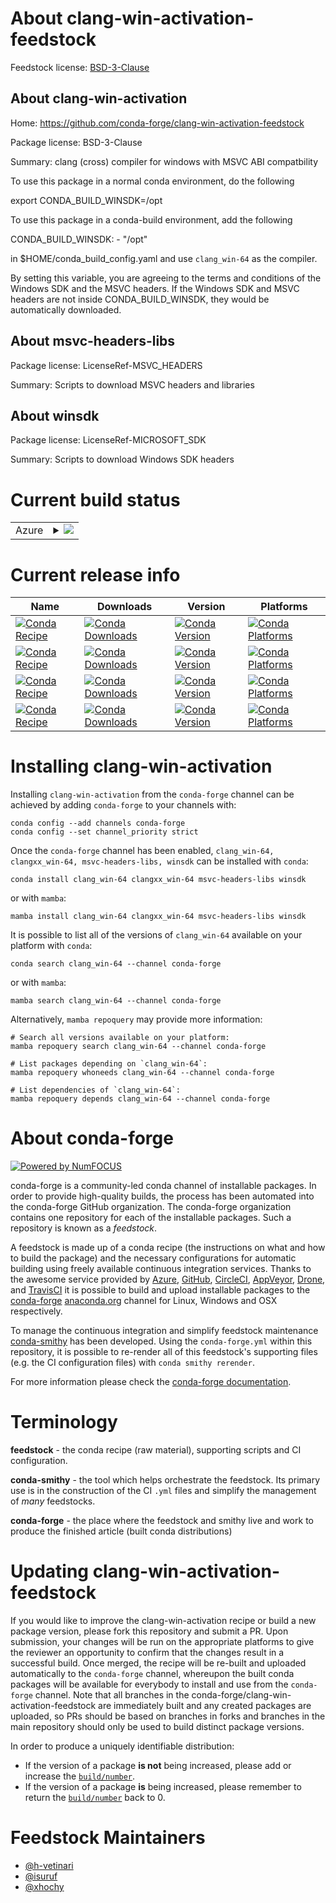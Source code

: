 About clang-win-activation-feedstock
====================================

Feedstock license: [BSD-3-Clause](https://github.com/conda-forge/clang-win-activation-feedstock/blob/main/LICENSE.txt)


About clang-win-activation
--------------------------

Home: https://github.com/conda-forge/clang-win-activation-feedstock

Package license: BSD-3-Clause

Summary: clang (cross) compiler for windows with MSVC ABI compatbility

To use this package in a normal conda environment, do the following

   export CONDA_BUILD_WINSDK=/opt

To use this package in a conda-build environment, add the following

   CONDA_BUILD_WINSDK:
     - "/opt"

in $HOME/conda_build_config.yaml and use `clang_win-64` as the compiler.

By setting this variable, you are agreeing to the terms and conditions
of the Windows SDK and the MSVC headers. If the Windows SDK and MSVC
headers are not inside CONDA_BUILD_WINSDK, they would be automatically
downloaded.


About msvc-headers-libs
-----------------------



Package license: LicenseRef-MSVC_HEADERS

Summary: Scripts to download MSVC headers and libraries

About winsdk
------------



Package license: LicenseRef-MICROSOFT_SDK

Summary: Scripts to download Windows SDK headers

Current build status
====================


<table>
    
  <tr>
    <td>Azure</td>
    <td>
      <details>
        <summary>
          <a href="https://dev.azure.com/conda-forge/feedstock-builds/_build/latest?definitionId=8645&branchName=main">
            <img src="https://dev.azure.com/conda-forge/feedstock-builds/_apis/build/status/clang-win-activation-feedstock?branchName=main">
          </a>
        </summary>
        <table>
          <thead><tr><th>Variant</th><th>Status</th></tr></thead>
          <tbody><tr>
              <td>linux_64_CLANG_VERSION17.0.6CL_VERSION19.29.30139MSVC_HEADERS_VERSION14.29.30133TOOLCHAIN_COMBINED14.29.16.11</td>
              <td>
                <a href="https://dev.azure.com/conda-forge/feedstock-builds/_build/latest?definitionId=8645&branchName=main">
                  <img src="https://dev.azure.com/conda-forge/feedstock-builds/_apis/build/status/clang-win-activation-feedstock?branchName=main&jobName=linux&configuration=linux%20linux_64_CLANG_VERSION17.0.6CL_VERSION19.29.30139MSVC_HEADERS_VERSION14.29.30133TOOLCHAIN_COMBINED14.29.16.11" alt="variant">
                </a>
              </td>
            </tr><tr>
<<<<<<< HEAD
              <td>linux_64_CLANG_VERSION17.0.6CL_VERSION19.41.34120MSVC_HEADERS_VERSION14.41.34120TOOLCHAIN_COMBINED14.41.17.11</td>
              <td>
                <a href="https://dev.azure.com/conda-forge/feedstock-builds/_build/latest?definitionId=8645&branchName=main">
                  <img src="https://dev.azure.com/conda-forge/feedstock-builds/_apis/build/status/clang-win-activation-feedstock?branchName=main&jobName=linux&configuration=linux%20linux_64_CLANG_VERSION17.0.6CL_VERSION19.41.34120MSVC_HEADERS_VERSION14.41.34120TOOLCHAIN_COMBINED14.41.17.11" alt="variant">
=======
              <td>linux_64_CLANG_VERSION16.0.6CL_VERSION19.41.34120MSVC_HEADERS_VERSION14.41.34120TOOLCHAIN_COMBINED14.41.17.11VCVER14.3channel_targetsconda-forge_main</td>
              <td>
                <a href="https://dev.azure.com/conda-forge/feedstock-builds/_build/latest?definitionId=8645&branchName=main">
                  <img src="https://dev.azure.com/conda-forge/feedstock-builds/_apis/build/status/clang-win-activation-feedstock?branchName=main&jobName=linux&configuration=linux%20linux_64_CLANG_VERSION16.0.6CL_VERSION19.41.34120MSVC_HEADERS_VERSION14.41.34120TOOLCHAIN_COMBINED14.41.17.11VCVER14.3channel_targetsconda-forge_main" alt="variant">
>>>>>>> upstream/main
                </a>
              </td>
            </tr><tr>
              <td>linux_64_CLANG_VERSION18.1.8CL_VERSION19.29.30139MSVC_HEADERS_VERSION14.29.30133TOOLCHAIN_COMBINED14.29.16.11</td>
              <td>
                <a href="https://dev.azure.com/conda-forge/feedstock-builds/_build/latest?definitionId=8645&branchName=main">
                  <img src="https://dev.azure.com/conda-forge/feedstock-builds/_apis/build/status/clang-win-activation-feedstock?branchName=main&jobName=linux&configuration=linux%20linux_64_CLANG_VERSION18.1.8CL_VERSION19.29.30139MSVC_HEADERS_VERSION14.29.30133TOOLCHAIN_COMBINED14.29.16.11" alt="variant">
                </a>
              </td>
            </tr><tr>
<<<<<<< HEAD
              <td>linux_64_CLANG_VERSION18.1.8CL_VERSION19.41.34120MSVC_HEADERS_VERSION14.41.34120TOOLCHAIN_COMBINED14.41.17.11</td>
              <td>
                <a href="https://dev.azure.com/conda-forge/feedstock-builds/_build/latest?definitionId=8645&branchName=main">
                  <img src="https://dev.azure.com/conda-forge/feedstock-builds/_apis/build/status/clang-win-activation-feedstock?branchName=main&jobName=linux&configuration=linux%20linux_64_CLANG_VERSION18.1.8CL_VERSION19.41.34120MSVC_HEADERS_VERSION14.41.34120TOOLCHAIN_COMBINED14.41.17.11" alt="variant">
=======
              <td>linux_64_CLANG_VERSION17.0.6CL_VERSION19.41.34120MSVC_HEADERS_VERSION14.41.34120TOOLCHAIN_COMBINED14.41.17.11VCVER14.3channel_targetsconda-forge_main</td>
              <td>
                <a href="https://dev.azure.com/conda-forge/feedstock-builds/_build/latest?definitionId=8645&branchName=main">
                  <img src="https://dev.azure.com/conda-forge/feedstock-builds/_apis/build/status/clang-win-activation-feedstock?branchName=main&jobName=linux&configuration=linux%20linux_64_CLANG_VERSION17.0.6CL_VERSION19.41.34120MSVC_HEADERS_VERSION14.41.34120TOOLCHAIN_COMBINED14.41.17.11VCVER14.3channel_targetsconda-forge_main" alt="variant">
>>>>>>> upstream/main
                </a>
              </td>
            </tr><tr>
              <td>linux_64_CLANG_VERSION19.1CL_VERSION19.29.30139MSVC_HEADERS_VERSION14.29.30133TOOLCHAIN_COMBINED14.29.16.11</td>
              <td>
                <a href="https://dev.azure.com/conda-forge/feedstock-builds/_build/latest?definitionId=8645&branchName=main">
                  <img src="https://dev.azure.com/conda-forge/feedstock-builds/_apis/build/status/clang-win-activation-feedstock?branchName=main&jobName=linux&configuration=linux%20linux_64_CLANG_VERSION19.1CL_VERSION19.29.30139MSVC_HEADERS_VERSION14.29.30133TOOLCHAIN_COMBINED14.29.16.11" alt="variant">
                </a>
              </td>
            </tr><tr>
<<<<<<< HEAD
              <td>linux_64_CLANG_VERSION19.1CL_VERSION19.41.34120MSVC_HEADERS_VERSION14.41.34120TOOLCHAIN_COMBINED14.41.17.11</td>
              <td>
                <a href="https://dev.azure.com/conda-forge/feedstock-builds/_build/latest?definitionId=8645&branchName=main">
                  <img src="https://dev.azure.com/conda-forge/feedstock-builds/_apis/build/status/clang-win-activation-feedstock?branchName=main&jobName=linux&configuration=linux%20linux_64_CLANG_VERSION19.1CL_VERSION19.41.34120MSVC_HEADERS_VERSION14.41.34120TOOLCHAIN_COMBINED14.41.17.11" alt="variant">
=======
              <td>linux_64_CLANG_VERSION18.1.8CL_VERSION19.41.34120MSVC_HEADERS_VERSION14.41.34120TOOLCHAIN_COMBINED14.41.17.11VCVER14.3channel_targetsconda-forge_main</td>
              <td>
                <a href="https://dev.azure.com/conda-forge/feedstock-builds/_build/latest?definitionId=8645&branchName=main">
                  <img src="https://dev.azure.com/conda-forge/feedstock-builds/_apis/build/status/clang-win-activation-feedstock?branchName=main&jobName=linux&configuration=linux%20linux_64_CLANG_VERSION18.1.8CL_VERSION19.41.34120MSVC_HEADERS_VERSION14.41.34120TOOLCHAIN_COMBINED14.41.17.11VCVER14.3channel_targetsconda-forge_main" alt="variant">
>>>>>>> upstream/main
                </a>
              </td>
            </tr><tr>
              <td>osx_64_CLANG_VERSION17.0.6CL_VERSION19.29.30139MSVC_HEADERS_VERSION14.29.30133TOOLCHAIN_COMBINED14.29.16.11</td>
              <td>
                <a href="https://dev.azure.com/conda-forge/feedstock-builds/_build/latest?definitionId=8645&branchName=main">
                  <img src="https://dev.azure.com/conda-forge/feedstock-builds/_apis/build/status/clang-win-activation-feedstock?branchName=main&jobName=osx&configuration=osx%20osx_64_CLANG_VERSION17.0.6CL_VERSION19.29.30139MSVC_HEADERS_VERSION14.29.30133TOOLCHAIN_COMBINED14.29.16.11" alt="variant">
                </a>
              </td>
            </tr><tr>
<<<<<<< HEAD
              <td>osx_64_CLANG_VERSION17.0.6CL_VERSION19.41.34120MSVC_HEADERS_VERSION14.41.34120TOOLCHAIN_COMBINED14.41.17.11</td>
              <td>
                <a href="https://dev.azure.com/conda-forge/feedstock-builds/_build/latest?definitionId=8645&branchName=main">
                  <img src="https://dev.azure.com/conda-forge/feedstock-builds/_apis/build/status/clang-win-activation-feedstock?branchName=main&jobName=osx&configuration=osx%20osx_64_CLANG_VERSION17.0.6CL_VERSION19.41.34120MSVC_HEADERS_VERSION14.41.34120TOOLCHAIN_COMBINED14.41.17.11" alt="variant">
=======
              <td>linux_64_CLANG_VERSION19.1.0.rc2CL_VERSION19.41.34120MSVC_HEADERS_VERSION14.41.34120TOOLCHAIN_COMBINED14.41.17.11VCVER14.3channel_targetsconda-forge_llvm_rc</td>
              <td>
                <a href="https://dev.azure.com/conda-forge/feedstock-builds/_build/latest?definitionId=8645&branchName=main">
                  <img src="https://dev.azure.com/conda-forge/feedstock-builds/_apis/build/status/clang-win-activation-feedstock?branchName=main&jobName=linux&configuration=linux%20linux_64_CLANG_VERSION19.1.0.rc2CL_VERSION19.41.34120MSVC_HEADERS_VERSION14.41.34120TOOLCHAIN_COMBINED14.41.17.11VCVER14.3channel_targetsconda-forge_llvm_rc" alt="variant">
>>>>>>> upstream/main
                </a>
              </td>
            </tr><tr>
              <td>osx_64_CLANG_VERSION18.1.8CL_VERSION19.29.30139MSVC_HEADERS_VERSION14.29.30133TOOLCHAIN_COMBINED14.29.16.11</td>
              <td>
                <a href="https://dev.azure.com/conda-forge/feedstock-builds/_build/latest?definitionId=8645&branchName=main">
                  <img src="https://dev.azure.com/conda-forge/feedstock-builds/_apis/build/status/clang-win-activation-feedstock?branchName=main&jobName=osx&configuration=osx%20osx_64_CLANG_VERSION18.1.8CL_VERSION19.29.30139MSVC_HEADERS_VERSION14.29.30133TOOLCHAIN_COMBINED14.29.16.11" alt="variant">
                </a>
              </td>
            </tr><tr>
<<<<<<< HEAD
              <td>osx_64_CLANG_VERSION18.1.8CL_VERSION19.41.34120MSVC_HEADERS_VERSION14.41.34120TOOLCHAIN_COMBINED14.41.17.11</td>
              <td>
                <a href="https://dev.azure.com/conda-forge/feedstock-builds/_build/latest?definitionId=8645&branchName=main">
                  <img src="https://dev.azure.com/conda-forge/feedstock-builds/_apis/build/status/clang-win-activation-feedstock?branchName=main&jobName=osx&configuration=osx%20osx_64_CLANG_VERSION18.1.8CL_VERSION19.41.34120MSVC_HEADERS_VERSION14.41.34120TOOLCHAIN_COMBINED14.41.17.11" alt="variant">
=======
              <td>osx_64_CLANG_VERSION16.0.6CL_VERSION19.41.34120MSVC_HEADERS_VERSION14.41.34120TOOLCHAIN_COMBINED14.41.17.11VCVER14.3channel_targetsconda-forge_main</td>
              <td>
                <a href="https://dev.azure.com/conda-forge/feedstock-builds/_build/latest?definitionId=8645&branchName=main">
                  <img src="https://dev.azure.com/conda-forge/feedstock-builds/_apis/build/status/clang-win-activation-feedstock?branchName=main&jobName=osx&configuration=osx%20osx_64_CLANG_VERSION16.0.6CL_VERSION19.41.34120MSVC_HEADERS_VERSION14.41.34120TOOLCHAIN_COMBINED14.41.17.11VCVER14.3channel_targetsconda-forge_main" alt="variant">
>>>>>>> upstream/main
                </a>
              </td>
            </tr><tr>
              <td>osx_64_CLANG_VERSION19.1CL_VERSION19.29.30139MSVC_HEADERS_VERSION14.29.30133TOOLCHAIN_COMBINED14.29.16.11</td>
              <td>
                <a href="https://dev.azure.com/conda-forge/feedstock-builds/_build/latest?definitionId=8645&branchName=main">
                  <img src="https://dev.azure.com/conda-forge/feedstock-builds/_apis/build/status/clang-win-activation-feedstock?branchName=main&jobName=osx&configuration=osx%20osx_64_CLANG_VERSION19.1CL_VERSION19.29.30139MSVC_HEADERS_VERSION14.29.30133TOOLCHAIN_COMBINED14.29.16.11" alt="variant">
                </a>
              </td>
            </tr><tr>
<<<<<<< HEAD
              <td>osx_64_CLANG_VERSION19.1CL_VERSION19.41.34120MSVC_HEADERS_VERSION14.41.34120TOOLCHAIN_COMBINED14.41.17.11</td>
              <td>
                <a href="https://dev.azure.com/conda-forge/feedstock-builds/_build/latest?definitionId=8645&branchName=main">
                  <img src="https://dev.azure.com/conda-forge/feedstock-builds/_apis/build/status/clang-win-activation-feedstock?branchName=main&jobName=osx&configuration=osx%20osx_64_CLANG_VERSION19.1CL_VERSION19.41.34120MSVC_HEADERS_VERSION14.41.34120TOOLCHAIN_COMBINED14.41.17.11" alt="variant">
=======
              <td>osx_64_CLANG_VERSION17.0.6CL_VERSION19.41.34120MSVC_HEADERS_VERSION14.41.34120TOOLCHAIN_COMBINED14.41.17.11VCVER14.3channel_targetsconda-forge_main</td>
              <td>
                <a href="https://dev.azure.com/conda-forge/feedstock-builds/_build/latest?definitionId=8645&branchName=main">
                  <img src="https://dev.azure.com/conda-forge/feedstock-builds/_apis/build/status/clang-win-activation-feedstock?branchName=main&jobName=osx&configuration=osx%20osx_64_CLANG_VERSION17.0.6CL_VERSION19.41.34120MSVC_HEADERS_VERSION14.41.34120TOOLCHAIN_COMBINED14.41.17.11VCVER14.3channel_targetsconda-forge_main" alt="variant">
>>>>>>> upstream/main
                </a>
              </td>
            </tr><tr>
              <td>osx_arm64_CLANG_VERSION17.0.6CL_VERSION19.29.30139MSVC_HEADERS_VERSION14.29.30133TOOLCHAIN_COMBINED14.29.16.11</td>
              <td>
                <a href="https://dev.azure.com/conda-forge/feedstock-builds/_build/latest?definitionId=8645&branchName=main">
                  <img src="https://dev.azure.com/conda-forge/feedstock-builds/_apis/build/status/clang-win-activation-feedstock?branchName=main&jobName=osx&configuration=osx%20osx_arm64_CLANG_VERSION17.0.6CL_VERSION19.29.30139MSVC_HEADERS_VERSION14.29.30133TOOLCHAIN_COMBINED14.29.16.11" alt="variant">
                </a>
              </td>
            </tr><tr>
<<<<<<< HEAD
              <td>osx_arm64_CLANG_VERSION17.0.6CL_VERSION19.41.34120MSVC_HEADERS_VERSION14.41.34120TOOLCHAIN_COMBINED14.41.17.11</td>
              <td>
                <a href="https://dev.azure.com/conda-forge/feedstock-builds/_build/latest?definitionId=8645&branchName=main">
                  <img src="https://dev.azure.com/conda-forge/feedstock-builds/_apis/build/status/clang-win-activation-feedstock?branchName=main&jobName=osx&configuration=osx%20osx_arm64_CLANG_VERSION17.0.6CL_VERSION19.41.34120MSVC_HEADERS_VERSION14.41.34120TOOLCHAIN_COMBINED14.41.17.11" alt="variant">
=======
              <td>osx_64_CLANG_VERSION18.1.8CL_VERSION19.41.34120MSVC_HEADERS_VERSION14.41.34120TOOLCHAIN_COMBINED14.41.17.11VCVER14.3channel_targetsconda-forge_main</td>
              <td>
                <a href="https://dev.azure.com/conda-forge/feedstock-builds/_build/latest?definitionId=8645&branchName=main">
                  <img src="https://dev.azure.com/conda-forge/feedstock-builds/_apis/build/status/clang-win-activation-feedstock?branchName=main&jobName=osx&configuration=osx%20osx_64_CLANG_VERSION18.1.8CL_VERSION19.41.34120MSVC_HEADERS_VERSION14.41.34120TOOLCHAIN_COMBINED14.41.17.11VCVER14.3channel_targetsconda-forge_main" alt="variant">
>>>>>>> upstream/main
                </a>
              </td>
            </tr><tr>
              <td>osx_arm64_CLANG_VERSION18.1.8CL_VERSION19.29.30139MSVC_HEADERS_VERSION14.29.30133TOOLCHAIN_COMBINED14.29.16.11</td>
              <td>
                <a href="https://dev.azure.com/conda-forge/feedstock-builds/_build/latest?definitionId=8645&branchName=main">
                  <img src="https://dev.azure.com/conda-forge/feedstock-builds/_apis/build/status/clang-win-activation-feedstock?branchName=main&jobName=osx&configuration=osx%20osx_arm64_CLANG_VERSION18.1.8CL_VERSION19.29.30139MSVC_HEADERS_VERSION14.29.30133TOOLCHAIN_COMBINED14.29.16.11" alt="variant">
                </a>
              </td>
            </tr><tr>
<<<<<<< HEAD
              <td>osx_arm64_CLANG_VERSION18.1.8CL_VERSION19.41.34120MSVC_HEADERS_VERSION14.41.34120TOOLCHAIN_COMBINED14.41.17.11</td>
              <td>
                <a href="https://dev.azure.com/conda-forge/feedstock-builds/_build/latest?definitionId=8645&branchName=main">
                  <img src="https://dev.azure.com/conda-forge/feedstock-builds/_apis/build/status/clang-win-activation-feedstock?branchName=main&jobName=osx&configuration=osx%20osx_arm64_CLANG_VERSION18.1.8CL_VERSION19.41.34120MSVC_HEADERS_VERSION14.41.34120TOOLCHAIN_COMBINED14.41.17.11" alt="variant">
=======
              <td>osx_64_CLANG_VERSION19.1.0.rc2CL_VERSION19.41.34120MSVC_HEADERS_VERSION14.41.34120TOOLCHAIN_COMBINED14.41.17.11VCVER14.3channel_targetsconda-forge_llvm_rc</td>
              <td>
                <a href="https://dev.azure.com/conda-forge/feedstock-builds/_build/latest?definitionId=8645&branchName=main">
                  <img src="https://dev.azure.com/conda-forge/feedstock-builds/_apis/build/status/clang-win-activation-feedstock?branchName=main&jobName=osx&configuration=osx%20osx_64_CLANG_VERSION19.1.0.rc2CL_VERSION19.41.34120MSVC_HEADERS_VERSION14.41.34120TOOLCHAIN_COMBINED14.41.17.11VCVER14.3channel_targetsconda-forge_llvm_rc" alt="variant">
>>>>>>> upstream/main
                </a>
              </td>
            </tr><tr>
              <td>osx_arm64_CLANG_VERSION19.1CL_VERSION19.29.30139MSVC_HEADERS_VERSION14.29.30133TOOLCHAIN_COMBINED14.29.16.11</td>
              <td>
                <a href="https://dev.azure.com/conda-forge/feedstock-builds/_build/latest?definitionId=8645&branchName=main">
                  <img src="https://dev.azure.com/conda-forge/feedstock-builds/_apis/build/status/clang-win-activation-feedstock?branchName=main&jobName=osx&configuration=osx%20osx_arm64_CLANG_VERSION19.1CL_VERSION19.29.30139MSVC_HEADERS_VERSION14.29.30133TOOLCHAIN_COMBINED14.29.16.11" alt="variant">
                </a>
              </td>
            </tr><tr>
<<<<<<< HEAD
              <td>osx_arm64_CLANG_VERSION19.1CL_VERSION19.41.34120MSVC_HEADERS_VERSION14.41.34120TOOLCHAIN_COMBINED14.41.17.11</td>
              <td>
                <a href="https://dev.azure.com/conda-forge/feedstock-builds/_build/latest?definitionId=8645&branchName=main">
                  <img src="https://dev.azure.com/conda-forge/feedstock-builds/_apis/build/status/clang-win-activation-feedstock?branchName=main&jobName=osx&configuration=osx%20osx_arm64_CLANG_VERSION19.1CL_VERSION19.41.34120MSVC_HEADERS_VERSION14.41.34120TOOLCHAIN_COMBINED14.41.17.11" alt="variant">
=======
              <td>osx_arm64_CLANG_VERSION16.0.6CL_VERSION19.41.34120MSVC_HEADERS_VERSION14.41.34120TOOLCHAIN_COMBINED14.41.17.11VCVER14.3channel_targetsconda-forge_main</td>
              <td>
                <a href="https://dev.azure.com/conda-forge/feedstock-builds/_build/latest?definitionId=8645&branchName=main">
                  <img src="https://dev.azure.com/conda-forge/feedstock-builds/_apis/build/status/clang-win-activation-feedstock?branchName=main&jobName=osx&configuration=osx%20osx_arm64_CLANG_VERSION16.0.6CL_VERSION19.41.34120MSVC_HEADERS_VERSION14.41.34120TOOLCHAIN_COMBINED14.41.17.11VCVER14.3channel_targetsconda-forge_main" alt="variant">
>>>>>>> upstream/main
                </a>
              </td>
            </tr><tr>
              <td>win_64_CLANG_VERSION17.0.6CL_VERSION19.29.30139RUNTIME_VERSION14.29.30139VCVER14.2VSYEAR2019</td>
              <td>
                <a href="https://dev.azure.com/conda-forge/feedstock-builds/_build/latest?definitionId=8645&branchName=main">
                  <img src="https://dev.azure.com/conda-forge/feedstock-builds/_apis/build/status/clang-win-activation-feedstock?branchName=main&jobName=win&configuration=win%20win_64_CLANG_VERSION17.0.6CL_VERSION19.29.30139RUNTIME_VERSION14.29.30139VCVER14.2VSYEAR2019" alt="variant">
                </a>
              </td>
            </tr><tr>
<<<<<<< HEAD
              <td>win_64_CLANG_VERSION17.0.6CL_VERSION19.41.34120RUNTIME_VERSION14.40.33810VCVER14.3VSYEAR2022</td>
              <td>
                <a href="https://dev.azure.com/conda-forge/feedstock-builds/_build/latest?definitionId=8645&branchName=main">
                  <img src="https://dev.azure.com/conda-forge/feedstock-builds/_apis/build/status/clang-win-activation-feedstock?branchName=main&jobName=win&configuration=win%20win_64_CLANG_VERSION17.0.6CL_VERSION19.41.34120RUNTIME_VERSION14.40.33810VCVER14.3VSYEAR2022" alt="variant">
=======
              <td>osx_arm64_CLANG_VERSION17.0.6CL_VERSION19.41.34120MSVC_HEADERS_VERSION14.41.34120TOOLCHAIN_COMBINED14.41.17.11VCVER14.3channel_targetsconda-forge_main</td>
              <td>
                <a href="https://dev.azure.com/conda-forge/feedstock-builds/_build/latest?definitionId=8645&branchName=main">
                  <img src="https://dev.azure.com/conda-forge/feedstock-builds/_apis/build/status/clang-win-activation-feedstock?branchName=main&jobName=osx&configuration=osx%20osx_arm64_CLANG_VERSION17.0.6CL_VERSION19.41.34120MSVC_HEADERS_VERSION14.41.34120TOOLCHAIN_COMBINED14.41.17.11VCVER14.3channel_targetsconda-forge_main" alt="variant">
>>>>>>> upstream/main
                </a>
              </td>
            </tr><tr>
              <td>win_64_CLANG_VERSION18.1.8CL_VERSION19.29.30139RUNTIME_VERSION14.29.30139VCVER14.2VSYEAR2019</td>
              <td>
                <a href="https://dev.azure.com/conda-forge/feedstock-builds/_build/latest?definitionId=8645&branchName=main">
                  <img src="https://dev.azure.com/conda-forge/feedstock-builds/_apis/build/status/clang-win-activation-feedstock?branchName=main&jobName=win&configuration=win%20win_64_CLANG_VERSION18.1.8CL_VERSION19.29.30139RUNTIME_VERSION14.29.30139VCVER14.2VSYEAR2019" alt="variant">
                </a>
              </td>
            </tr><tr>
<<<<<<< HEAD
              <td>win_64_CLANG_VERSION18.1.8CL_VERSION19.41.34120RUNTIME_VERSION14.40.33810VCVER14.3VSYEAR2022</td>
              <td>
                <a href="https://dev.azure.com/conda-forge/feedstock-builds/_build/latest?definitionId=8645&branchName=main">
                  <img src="https://dev.azure.com/conda-forge/feedstock-builds/_apis/build/status/clang-win-activation-feedstock?branchName=main&jobName=win&configuration=win%20win_64_CLANG_VERSION18.1.8CL_VERSION19.41.34120RUNTIME_VERSION14.40.33810VCVER14.3VSYEAR2022" alt="variant">
=======
              <td>osx_arm64_CLANG_VERSION18.1.8CL_VERSION19.41.34120MSVC_HEADERS_VERSION14.41.34120TOOLCHAIN_COMBINED14.41.17.11VCVER14.3channel_targetsconda-forge_main</td>
              <td>
                <a href="https://dev.azure.com/conda-forge/feedstock-builds/_build/latest?definitionId=8645&branchName=main">
                  <img src="https://dev.azure.com/conda-forge/feedstock-builds/_apis/build/status/clang-win-activation-feedstock?branchName=main&jobName=osx&configuration=osx%20osx_arm64_CLANG_VERSION18.1.8CL_VERSION19.41.34120MSVC_HEADERS_VERSION14.41.34120TOOLCHAIN_COMBINED14.41.17.11VCVER14.3channel_targetsconda-forge_main" alt="variant">
>>>>>>> upstream/main
                </a>
              </td>
            </tr><tr>
              <td>win_64_CLANG_VERSION19.1CL_VERSION19.29.30139RUNTIME_VERSION14.29.30139VCVER14.2VSYEAR2019</td>
              <td>
                <a href="https://dev.azure.com/conda-forge/feedstock-builds/_build/latest?definitionId=8645&branchName=main">
                  <img src="https://dev.azure.com/conda-forge/feedstock-builds/_apis/build/status/clang-win-activation-feedstock?branchName=main&jobName=win&configuration=win%20win_64_CLANG_VERSION19.1CL_VERSION19.29.30139RUNTIME_VERSION14.29.30139VCVER14.2VSYEAR2019" alt="variant">
                </a>
              </td>
            </tr><tr>
<<<<<<< HEAD
              <td>win_64_CLANG_VERSION19.1CL_VERSION19.41.34120RUNTIME_VERSION14.40.33810VCVER14.3VSYEAR2022</td>
              <td>
                <a href="https://dev.azure.com/conda-forge/feedstock-builds/_build/latest?definitionId=8645&branchName=main">
                  <img src="https://dev.azure.com/conda-forge/feedstock-builds/_apis/build/status/clang-win-activation-feedstock?branchName=main&jobName=win&configuration=win%20win_64_CLANG_VERSION19.1CL_VERSION19.41.34120RUNTIME_VERSION14.40.33810VCVER14.3VSYEAR2022" alt="variant">
=======
              <td>osx_arm64_CLANG_VERSION19.1.0.rc2CL_VERSION19.41.34120MSVC_HEADERS_VERSION14.41.34120TOOLCHAIN_COMBINED14.41.17.11VCVER14.3channel_targetsconda-forge_llvm_rc</td>
              <td>
                <a href="https://dev.azure.com/conda-forge/feedstock-builds/_build/latest?definitionId=8645&branchName=main">
                  <img src="https://dev.azure.com/conda-forge/feedstock-builds/_apis/build/status/clang-win-activation-feedstock?branchName=main&jobName=osx&configuration=osx%20osx_arm64_CLANG_VERSION19.1.0.rc2CL_VERSION19.41.34120MSVC_HEADERS_VERSION14.41.34120TOOLCHAIN_COMBINED14.41.17.11VCVER14.3channel_targetsconda-forge_llvm_rc" alt="variant">
                </a>
              </td>
            </tr><tr>
              <td>win_64_CLANG_VERSION16.0.6CL_VERSION19.29.30139RUNTIME_VERSION14.29.30139VCVER14.2VSYEAR2019channel_targetsconda-forge_main</td>
              <td>
                <a href="https://dev.azure.com/conda-forge/feedstock-builds/_build/latest?definitionId=8645&branchName=main">
                  <img src="https://dev.azure.com/conda-forge/feedstock-builds/_apis/build/status/clang-win-activation-feedstock?branchName=main&jobName=win&configuration=win%20win_64_CLANG_VERSION16.0.6CL_VERSION19.29.30139RUNTIME_VERSION14.29.30139VCVER14.2VSYEAR2019channel_targetsconda-forge_main" alt="variant">
                </a>
              </td>
            </tr><tr>
              <td>win_64_CLANG_VERSION16.0.6CL_VERSION19.41.34120RUNTIME_VERSION14.41.34120VCVER14.3VSYEAR2022channel_targetsconda-forge_main</td>
              <td>
                <a href="https://dev.azure.com/conda-forge/feedstock-builds/_build/latest?definitionId=8645&branchName=main">
                  <img src="https://dev.azure.com/conda-forge/feedstock-builds/_apis/build/status/clang-win-activation-feedstock?branchName=main&jobName=win&configuration=win%20win_64_CLANG_VERSION16.0.6CL_VERSION19.41.34120RUNTIME_VERSION14.41.34120VCVER14.3VSYEAR2022channel_targetsconda-forge_main" alt="variant">
                </a>
              </td>
            </tr><tr>
              <td>win_64_CLANG_VERSION17.0.6CL_VERSION19.29.30139RUNTIME_VERSION14.29.30139VCVER14.2VSYEAR2019channel_targetsconda-forge_main</td>
              <td>
                <a href="https://dev.azure.com/conda-forge/feedstock-builds/_build/latest?definitionId=8645&branchName=main">
                  <img src="https://dev.azure.com/conda-forge/feedstock-builds/_apis/build/status/clang-win-activation-feedstock?branchName=main&jobName=win&configuration=win%20win_64_CLANG_VERSION17.0.6CL_VERSION19.29.30139RUNTIME_VERSION14.29.30139VCVER14.2VSYEAR2019channel_targetsconda-forge_main" alt="variant">
                </a>
              </td>
            </tr><tr>
              <td>win_64_CLANG_VERSION17.0.6CL_VERSION19.41.34120RUNTIME_VERSION14.41.34120VCVER14.3VSYEAR2022channel_targetsconda-forge_main</td>
              <td>
                <a href="https://dev.azure.com/conda-forge/feedstock-builds/_build/latest?definitionId=8645&branchName=main">
                  <img src="https://dev.azure.com/conda-forge/feedstock-builds/_apis/build/status/clang-win-activation-feedstock?branchName=main&jobName=win&configuration=win%20win_64_CLANG_VERSION17.0.6CL_VERSION19.41.34120RUNTIME_VERSION14.41.34120VCVER14.3VSYEAR2022channel_targetsconda-forge_main" alt="variant">
                </a>
              </td>
            </tr><tr>
              <td>win_64_CLANG_VERSION18.1.8CL_VERSION19.29.30139RUNTIME_VERSION14.29.30139VCVER14.2VSYEAR2019channel_targetsconda-forge_main</td>
              <td>
                <a href="https://dev.azure.com/conda-forge/feedstock-builds/_build/latest?definitionId=8645&branchName=main">
                  <img src="https://dev.azure.com/conda-forge/feedstock-builds/_apis/build/status/clang-win-activation-feedstock?branchName=main&jobName=win&configuration=win%20win_64_CLANG_VERSION18.1.8CL_VERSION19.29.30139RUNTIME_VERSION14.29.30139VCVER14.2VSYEAR2019channel_targetsconda-forge_main" alt="variant">
                </a>
              </td>
            </tr><tr>
              <td>win_64_CLANG_VERSION18.1.8CL_VERSION19.41.34120RUNTIME_VERSION14.41.34120VCVER14.3VSYEAR2022channel_targetsconda-forge_main</td>
              <td>
                <a href="https://dev.azure.com/conda-forge/feedstock-builds/_build/latest?definitionId=8645&branchName=main">
                  <img src="https://dev.azure.com/conda-forge/feedstock-builds/_apis/build/status/clang-win-activation-feedstock?branchName=main&jobName=win&configuration=win%20win_64_CLANG_VERSION18.1.8CL_VERSION19.41.34120RUNTIME_VERSION14.41.34120VCVER14.3VSYEAR2022channel_targetsconda-forge_main" alt="variant">
                </a>
              </td>
            </tr><tr>
              <td>win_64_CLANG_VERSION19.1.0.rc2CL_VERSION19.29.30139RUNTIME_VERSION14.29.30139VCVER14.2VSYEAR2019channel_targetsconda-forge_llvm_rc</td>
              <td>
                <a href="https://dev.azure.com/conda-forge/feedstock-builds/_build/latest?definitionId=8645&branchName=main">
                  <img src="https://dev.azure.com/conda-forge/feedstock-builds/_apis/build/status/clang-win-activation-feedstock?branchName=main&jobName=win&configuration=win%20win_64_CLANG_VERSION19.1.0.rc2CL_VERSION19.29.30139RUNTIME_VERSION14.29.30139VCVER14.2VSYEAR2019channel_targetsconda-forge_llvm_rc" alt="variant">
                </a>
              </td>
            </tr><tr>
              <td>win_64_CLANG_VERSION19.1.0.rc2CL_VERSION19.41.34120RUNTIME_VERSION14.41.34120VCVER14.3VSYEAR2022channel_targetsconda-forge_llvm_rc</td>
              <td>
                <a href="https://dev.azure.com/conda-forge/feedstock-builds/_build/latest?definitionId=8645&branchName=main">
                  <img src="https://dev.azure.com/conda-forge/feedstock-builds/_apis/build/status/clang-win-activation-feedstock?branchName=main&jobName=win&configuration=win%20win_64_CLANG_VERSION19.1.0.rc2CL_VERSION19.41.34120RUNTIME_VERSION14.41.34120VCVER14.3VSYEAR2022channel_targetsconda-forge_llvm_rc" alt="variant">
>>>>>>> upstream/main
                </a>
              </td>
            </tr>
          </tbody>
        </table>
      </details>
    </td>
  </tr>
</table>

Current release info
====================

| Name | Downloads | Version | Platforms |
| --- | --- | --- | --- |
| [![Conda Recipe](https://img.shields.io/badge/recipe-clang_win--64-green.svg)](https://anaconda.org/conda-forge/clang_win-64) | [![Conda Downloads](https://img.shields.io/conda/dn/conda-forge/clang_win-64.svg)](https://anaconda.org/conda-forge/clang_win-64) | [![Conda Version](https://img.shields.io/conda/vn/conda-forge/clang_win-64.svg)](https://anaconda.org/conda-forge/clang_win-64) | [![Conda Platforms](https://img.shields.io/conda/pn/conda-forge/clang_win-64.svg)](https://anaconda.org/conda-forge/clang_win-64) |
| [![Conda Recipe](https://img.shields.io/badge/recipe-clangxx_win--64-green.svg)](https://anaconda.org/conda-forge/clangxx_win-64) | [![Conda Downloads](https://img.shields.io/conda/dn/conda-forge/clangxx_win-64.svg)](https://anaconda.org/conda-forge/clangxx_win-64) | [![Conda Version](https://img.shields.io/conda/vn/conda-forge/clangxx_win-64.svg)](https://anaconda.org/conda-forge/clangxx_win-64) | [![Conda Platforms](https://img.shields.io/conda/pn/conda-forge/clangxx_win-64.svg)](https://anaconda.org/conda-forge/clangxx_win-64) |
| [![Conda Recipe](https://img.shields.io/badge/recipe-msvc--headers--libs-green.svg)](https://anaconda.org/conda-forge/msvc-headers-libs) | [![Conda Downloads](https://img.shields.io/conda/dn/conda-forge/msvc-headers-libs.svg)](https://anaconda.org/conda-forge/msvc-headers-libs) | [![Conda Version](https://img.shields.io/conda/vn/conda-forge/msvc-headers-libs.svg)](https://anaconda.org/conda-forge/msvc-headers-libs) | [![Conda Platforms](https://img.shields.io/conda/pn/conda-forge/msvc-headers-libs.svg)](https://anaconda.org/conda-forge/msvc-headers-libs) |
| [![Conda Recipe](https://img.shields.io/badge/recipe-winsdk-green.svg)](https://anaconda.org/conda-forge/winsdk) | [![Conda Downloads](https://img.shields.io/conda/dn/conda-forge/winsdk.svg)](https://anaconda.org/conda-forge/winsdk) | [![Conda Version](https://img.shields.io/conda/vn/conda-forge/winsdk.svg)](https://anaconda.org/conda-forge/winsdk) | [![Conda Platforms](https://img.shields.io/conda/pn/conda-forge/winsdk.svg)](https://anaconda.org/conda-forge/winsdk) |

Installing clang-win-activation
===============================

Installing `clang-win-activation` from the `conda-forge` channel can be achieved by adding `conda-forge` to your channels with:

```
conda config --add channels conda-forge
conda config --set channel_priority strict
```

Once the `conda-forge` channel has been enabled, `clang_win-64, clangxx_win-64, msvc-headers-libs, winsdk` can be installed with `conda`:

```
conda install clang_win-64 clangxx_win-64 msvc-headers-libs winsdk
```

or with `mamba`:

```
mamba install clang_win-64 clangxx_win-64 msvc-headers-libs winsdk
```

It is possible to list all of the versions of `clang_win-64` available on your platform with `conda`:

```
conda search clang_win-64 --channel conda-forge
```

or with `mamba`:

```
mamba search clang_win-64 --channel conda-forge
```

Alternatively, `mamba repoquery` may provide more information:

```
# Search all versions available on your platform:
mamba repoquery search clang_win-64 --channel conda-forge

# List packages depending on `clang_win-64`:
mamba repoquery whoneeds clang_win-64 --channel conda-forge

# List dependencies of `clang_win-64`:
mamba repoquery depends clang_win-64 --channel conda-forge
```


About conda-forge
=================

[![Powered by
NumFOCUS](https://img.shields.io/badge/powered%20by-NumFOCUS-orange.svg?style=flat&colorA=E1523D&colorB=007D8A)](https://numfocus.org)

conda-forge is a community-led conda channel of installable packages.
In order to provide high-quality builds, the process has been automated into the
conda-forge GitHub organization. The conda-forge organization contains one repository
for each of the installable packages. Such a repository is known as a *feedstock*.

A feedstock is made up of a conda recipe (the instructions on what and how to build
the package) and the necessary configurations for automatic building using freely
available continuous integration services. Thanks to the awesome service provided by
[Azure](https://azure.microsoft.com/en-us/services/devops/), [GitHub](https://github.com/),
[CircleCI](https://circleci.com/), [AppVeyor](https://www.appveyor.com/),
[Drone](https://cloud.drone.io/welcome), and [TravisCI](https://travis-ci.com/)
it is possible to build and upload installable packages to the
[conda-forge](https://anaconda.org/conda-forge) [anaconda.org](https://anaconda.org/)
channel for Linux, Windows and OSX respectively.

To manage the continuous integration and simplify feedstock maintenance
[conda-smithy](https://github.com/conda-forge/conda-smithy) has been developed.
Using the ``conda-forge.yml`` within this repository, it is possible to re-render all of
this feedstock's supporting files (e.g. the CI configuration files) with ``conda smithy rerender``.

For more information please check the [conda-forge documentation](https://conda-forge.org/docs/).

Terminology
===========

**feedstock** - the conda recipe (raw material), supporting scripts and CI configuration.

**conda-smithy** - the tool which helps orchestrate the feedstock.
                   Its primary use is in the construction of the CI ``.yml`` files
                   and simplify the management of *many* feedstocks.

**conda-forge** - the place where the feedstock and smithy live and work to
                  produce the finished article (built conda distributions)


Updating clang-win-activation-feedstock
=======================================

If you would like to improve the clang-win-activation recipe or build a new
package version, please fork this repository and submit a PR. Upon submission,
your changes will be run on the appropriate platforms to give the reviewer an
opportunity to confirm that the changes result in a successful build. Once
merged, the recipe will be re-built and uploaded automatically to the
`conda-forge` channel, whereupon the built conda packages will be available for
everybody to install and use from the `conda-forge` channel.
Note that all branches in the conda-forge/clang-win-activation-feedstock are
immediately built and any created packages are uploaded, so PRs should be based
on branches in forks and branches in the main repository should only be used to
build distinct package versions.

In order to produce a uniquely identifiable distribution:
 * If the version of a package **is not** being increased, please add or increase
   the [``build/number``](https://docs.conda.io/projects/conda-build/en/latest/resources/define-metadata.html#build-number-and-string).
 * If the version of a package **is** being increased, please remember to return
   the [``build/number``](https://docs.conda.io/projects/conda-build/en/latest/resources/define-metadata.html#build-number-and-string)
   back to 0.

Feedstock Maintainers
=====================

* [@h-vetinari](https://github.com/h-vetinari/)
* [@isuruf](https://github.com/isuruf/)
* [@xhochy](https://github.com/xhochy/)

